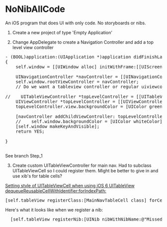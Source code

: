 NoNibAllCode
============

An iOS program that does UI with only code.  No storyboards or nibs.


1. Create a new project of type 'Empty Application'

2. Change AppDelegate to create a Navigation Controller and add a top level view controller

<pre>
- (BOOL)application:(UIApplication *)application didFinishLaunchingWithOptions:(NSDictionary *)launchOptions
{
    self.window = [[UIWindow alloc] initWithFrame:[[UIScreen mainScreen] bounds]];
    
    UINavigationController *navController = [[UINavigationController alloc] init];
    self.window.rootViewController = navController;
    // Do we want a tableview controller or regular uiviewcontroller?
    
//    UITableViewController *topLevelController = [[UITableViewController alloc] initWithStyle:UITableViewStylePlain];
    UIViewController *topLevelController = [[UIViewController alloc] init];
    topLevelController.view.backgroundColor = [UIColor greenColor];
    
    [navController addChildViewController: topLevelController];
    //    self.window.backgroundColor = [UIColor whiteColor];
    [self.window makeKeyAndVisible];
    return YES;

}

</pre>

See branch Step_1

3. Create custom UITableViewController for main nav.  Had to subclass UITableViewCell so I could register them.  Might be better to give in and use xib's for table cells?

[Setting style of UITableViewCell when using iOS 6 UITableView dequeueReusableCellWithIdentifier:forIndexPath:](http://stackoverflow.com/questions/13174972/setting-style-of-uitableviewcell-when-using-ios-6-uitableview-dequeuereusablecel)
<pre>
[self.tableView registerClass:[MainNavTableCell class] forCellReuseIdentifier:@"MainNavCell"];
</pre>

Here's what it looks like when we register a nib:

<pre>
  [self.tableView registerNib:[UINib nibWithNibName:@"MissedWordTableCell" bundle:[NSBundle mainBundle]] forCellReuseIdentifier:@"MissedWordCell"];
</pre>
